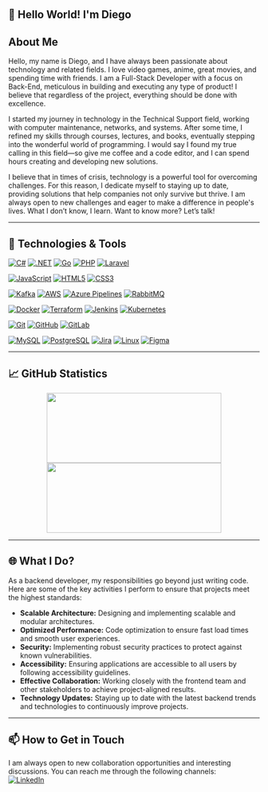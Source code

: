 ## 👋 Hello World! I'm Diego

## About Me  
Hello, my name is Diego, and I have always been passionate about technology and related fields. I love video games, anime, great movies, and spending time with friends. I am a Full-Stack Developer with a focus on Back-End, meticulous in building and executing any type of product! I believe that regardless of the project, everything should be done with excellence.  

I started my journey in technology in the Technical Support field, working with computer maintenance, networks, and systems. After some time, I refined my skills through courses, lectures, and books, eventually stepping into the wonderful world of programming. I would say I found my true calling in this field—so give me coffee and a code editor, and I can spend hours creating and developing new solutions.  

I believe that in times of crisis, technology is a powerful tool for overcoming challenges. For this reason, I dedicate myself to staying up to date, providing solutions that help companies not only survive but thrive. I am always open to new challenges and eager to make a difference in people's lives. What I don’t know, I learn. Want to know more? Let’s talk!  

---

## 🚀 Technologies & Tools  

[![C#](https://img.shields.io/badge/C%23-239120?style=for-the-badge&logo=csharp&logoColor=white)](https://learn.microsoft.com/en-us/dotnet/csharp/)
[![.NET](https://img.shields.io/badge/.NET-512BD4?style=for-the-badge&logo=dotnet&logoColor=white)](https://dotnet.microsoft.com/)
[![Go](https://img.shields.io/badge/Go-00ADD8?style=for-the-badge&logo=go&logoColor=white)](https://go.dev/)
[![PHP](https://img.shields.io/badge/PHP-777BB4?style=for-the-badge&logo=php&logoColor=white)](https://www.php.net/)
[![Laravel](https://img.shields.io/badge/Laravel-FF2D20?style=for-the-badge&logo=laravel&logoColor=white)](https://laravel.com/)

[![JavaScript](https://img.shields.io/badge/JavaScript-F7DF1E?style=for-the-badge&logo=javascript&logoColor=black)](https://developer.mozilla.org/en-US/docs/Web/JavaScript)
[![HTML5](https://img.shields.io/badge/HTML5-E34F26?style=for-the-badge&logo=html5&logoColor=white)](https://developer.mozilla.org/en-US/docs/Web/HTML)
[![CSS3](https://img.shields.io/badge/CSS3-1572B6?style=for-the-badge&logo=css3&logoColor=white)](https://developer.mozilla.org/en-US/docs/Web/CSS)

[![Kafka](https://img.shields.io/badge/Apache%20Kafka-231F20?style=for-the-badge&logo=apachekafka&logoColor=white)](https://kafka.apache.org/)
[![AWS](https://img.shields.io/badge/AWS-232F3E?style=for-the-badge&logo=amazonaws&logoColor=white)](https://aws.amazon.com/)
[![Azure Pipelines](https://img.shields.io/badge/Azure%20Pipelines-2560E0?style=for-the-badge&logo=azure-pipelines&logoColor=white)](https://azure.microsoft.com/en-us/products/devops/pipelines/)
[![RabbitMQ](https://img.shields.io/badge/RabbitMQ-FF6600?style=for-the-badge&logo=rabbitmq&logoColor=white)](https://www.rabbitmq.com/)

[![Docker](https://img.shields.io/badge/Docker-2496ED?style=for-the-badge&logo=docker&logoColor=white)](https://www.docker.com/)
[![Terraform](https://img.shields.io/badge/Terraform-623CE4?style=for-the-badge&logo=terraform&logoColor=white)](https://www.terraform.io/)
[![Jenkins](https://img.shields.io/badge/Jenkins-D24939?style=for-the-badge&logo=jenkins&logoColor=white)](https://www.jenkins.io/)
[![Kubernetes](https://img.shields.io/badge/Kubernetes-326CE5?style=for-the-badge&logo=kubernetes&logoColor=white)](https://kubernetes.io/)

[![Git](https://img.shields.io/badge/Git-F05032?style=for-the-badge&logo=git&logoColor=white)](https://git-scm.com/)
[![GitHub](https://img.shields.io/badge/GitHub-181717?style=for-the-badge&logo=github&logoColor=white)](https://github.com/)
[![GitLab](https://img.shields.io/badge/GitLab-FCA121?style=for-the-badge&logo=gitlab&logoColor=white)](https://about.gitlab.com/)

[![MySQL](https://img.shields.io/badge/MySQL-4479A1?style=for-the-badge&logo=mysql&logoColor=white)](https://www.mysql.com/)
[![PostgreSQL](https://img.shields.io/badge/PostgreSQL-336791?style=for-the-badge&logo=postgresql&logoColor=white)](https://www.postgresql.org/)
[![Jira](https://img.shields.io/badge/Jira-0052CC?style=for-the-badge&logo=jira&logoColor=white)](https://www.atlassian.com/software/jira)
[![Linux](https://img.shields.io/badge/Linux-FCC624?style=for-the-badge&logo=linux&logoColor=black)](https://www.linux.org/)
[![Figma](https://img.shields.io/badge/Figma-F24E1E?style=for-the-badge&logo=figma&logoColor=white)](https://www.figma.com/)

---

## 📈 GitHub Statistics  
<div align="center">
  <a href="https://github.com/dhiyego/" target="_blank">
    <img width="350px" height="140em" src="https://github-readme-stats.vercel.app/api/top-langs/?username=dhiyego&hide=html&layout=compact&theme=dark" />
  </a>
  <a href="https://github.com/dhiyego/" target="_blank">
    <img width="350px" height="140em" src="https://github-readme-stats-one-bice.vercel.app/api?username=dhiyego&theme=dark&include_all_commits=true&show_icons=true&count_private=true&role=OWNER,ORGANIZATION_MEMBER,COLLABORATOR&include_orgs=true"/>
  </a>
</div>

---

## 🌐 What I Do?  
As a backend developer, my responsibilities go beyond just writing code. Here are some of the key activities I perform to ensure that projects meet the highest standards:  

- **Scalable Architecture:** Designing and implementing scalable and modular architectures.  
- **Optimized Performance:** Code optimization to ensure fast load times and smooth user experiences.  
- **Security:** Implementing robust security practices to protect against known vulnerabilities.  
- **Accessibility:** Ensuring applications are accessible to all users by following accessibility guidelines.  
- **Effective Collaboration:** Working closely with the frontend team and other stakeholders to achieve project-aligned results.  
- **Technology Updates:** Staying up to date with the latest backend trends and technologies to continuously improve projects.  

---

## 📫 How to Get in Touch  
I am always open to new collaboration opportunities and interesting discussions. You can reach me through the following channels:  
[![LinkedIn](https://img.shields.io/badge/-LinkedIn-%230077B5?style=for-the-badge&logo=linkedin&logoColor=white)](https://www.linkedin.com/in/diego-campos-programmer/)

